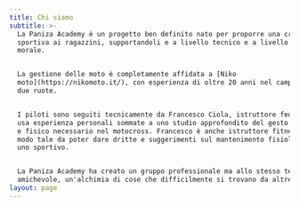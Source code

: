 ```yaml
---
title: Chi siamo
subtitle: >-
  La Paniza Academy è un progetto ben definito nato per proporre una crescita
  sportiva ai ragazzini, supportandoli e a livello tecnico e a livello mentale e
  morale. 


  La gestione delle moto è completamente affidata a [Niko
  moto](https://nikomoto.it/), con esperienza di oltre 20 anni nel campo delle
  due ruote. 


  I piloti sono seguiti tecnicamente da Francesco Ciola, istruttore federale che
  usa esperienza personali sommate a uno studio approfondito del gesto atletico
  e fisico necessario nel motocross. Francesco è anche istruttore fitness in
  modo tale da poter dare dritte e suggerimenti sul mantenimento fisiologico di
  uno sportivo.


  La Paniza Academy ha creato un gruppo professionale ma allo stesso tempo
  amichevole, un'alchimia di cose che difficilmente si trovano da altre parti.
layout: page
---
```


